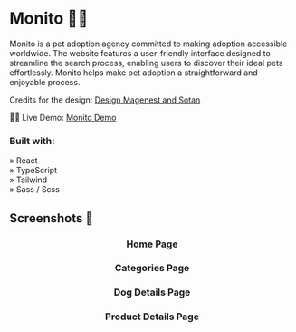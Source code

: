 # Monito 🐕‍🦺

Monito is a pet adoption agency committed to making adoption accessible worldwide. The website features a user-friendly interface designed to streamline the search process, enabling users to discover their ideal pets effortlessly. Monito helps make pet adoption a straightforward and enjoyable process.

Credits for the design: [Design Magenest and Sotan](https://www.figma.com/community/file/1164046882633361201)

👩‍💻 Live Demo: [Monito Demo](https://monito.pages.dev/)

### Built with:

&raquo; React <br>
&raquo; TypeScript <br>
&raquo; Tailwind <br>
&raquo; Sass / Scss <br>

## Screenshots 📸

<!-- Home Page -->
<h3 align="center">Home Page</h3>

<!-- Categories Page -->
<h3 align="center">Categories Page</h3>

<!-- Dog Page -->
<h3 align="center">Dog Details Page</h3>

<!-- Product Page -->
<h3 align="center">Product Details Page</h3>
